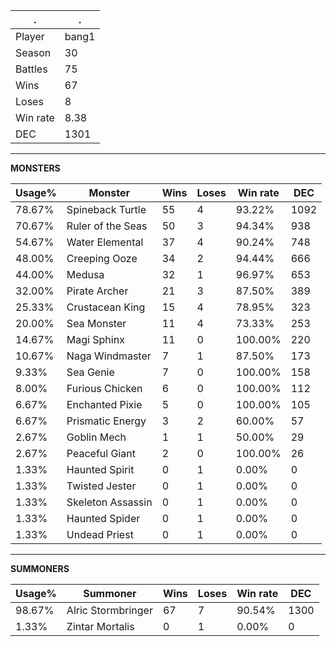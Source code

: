 .|.
|-|-
Player|bang1
Season|30
Battles|75
Wins|67
Loses|8
Win rate|8.38
DEC|1301

---
**MONSTERS**

Usage%|Monster|Wins|Loses|Win rate|DEC|
-|-|-|-|-|-|
78.67%|Spineback Turtle|55|4|93.22%|1092|
70.67%|Ruler of the Seas|50|3|94.34%|938|
54.67%|Water Elemental|37|4|90.24%|748|
48.00%|Creeping Ooze|34|2|94.44%|666|
44.00%|Medusa|32|1|96.97%|653|
32.00%|Pirate Archer|21|3|87.50%|389|
25.33%|Crustacean King|15|4|78.95%|323|
20.00%|Sea Monster|11|4|73.33%|253|
14.67%|Magi Sphinx|11|0|100.00%|220|
10.67%|Naga Windmaster|7|1|87.50%|173|
9.33%|Sea Genie|7|0|100.00%|158|
8.00%|Furious Chicken|6|0|100.00%|112|
6.67%|Enchanted Pixie|5|0|100.00%|105|
6.67%|Prismatic Energy|3|2|60.00%|57|
2.67%|Goblin Mech|1|1|50.00%|29|
2.67%|Peaceful Giant|2|0|100.00%|26|
1.33%|Haunted Spirit|0|1|0.00%|0|
1.33%|Twisted Jester|0|1|0.00%|0|
1.33%|Skeleton Assassin|0|1|0.00%|0|
1.33%|Haunted Spider|0|1|0.00%|0|
1.33%|Undead Priest|0|1|0.00%|0|

---
**SUMMONERS**

Usage%|Summoner|Wins|Loses|Win rate|DEC|
-|-|-|-|-|-|
98.67%|Alric Stormbringer|67|7|90.54%|1300|
1.33%|Zintar Mortalis|0|1|0.00%|0|
